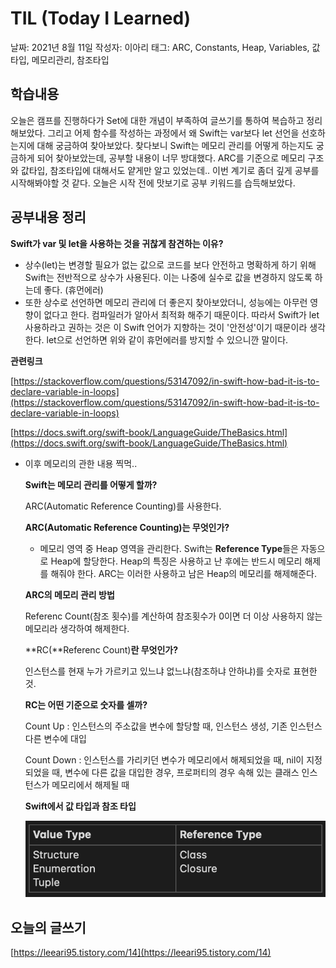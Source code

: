 # TIL (Today I Learned)

날짜: 2021년 8월 11일
작성자: 이아리
태그: ARC, Constants, Heap, Variables, 값타입, 메모리관리, 참조타입

## 학습내용

오늘은 캠프를 진행하다가 Set에 대한 개념이 부족하여 글쓰기를 통하여 복습하고 정리해보았다. 그리고 어제 함수를 작성하는 과정에서 왜 Swift는 var보다 let 선언을 선호하는지에 대해 궁금하여 찾아보았다. 찾다보니 Swift는 메모리 관리를 어떻게 하는지도 궁금하게 되어 찾아보았는데, 공부할 내용이 너무 방대했다. ARC를 기준으로 메모리 구조와 값타입, 참조타입에 대해서도 얕게만 알고 있었는데.. 이번 계기로 좀더 깊게 공부를 시작해봐야할 것 같다. 오늘은 시작 전에 맛보기로 공부 키워드를 습득해보았다.

## 공부내용 정리

**Swift가 var 및 let을 사용하는 것을 귀찮게 참견하는 이유?**

- 상수(let)는 변경할 필요가 없는 값으로 코드를 보다 안전하고 명확하게 하기 위해 Swift는 전반적으로 상수가 사용된다. 이는 나중에 실수로 값을 변경하지 않도록 하는데 좋다. (휴먼에러)
- 또한 상수로 선언하면 메모리 관리에 더 좋은지 찾아보았더니, 성능에는 아무런 영향이 없다고 한다. 컴파일러가 알아서 최적화 해주기 때문이다. 따라서 Swift가 let 사용하라고 권하는 것은 이 Swift 언어가 지향하는 것이 '안전성'이기 때문이라 생각한다. let으로 선언하면 위와 같이 휴먼에러를 방지할 수 있으니깐 말이다.

**관련링크**

[https://stackoverflow.com/questions/53147092/in-swift-how-bad-it-is-to-declare-variable-in-loops](https://stackoverflow.com/questions/53147092/in-swift-how-bad-it-is-to-declare-variable-in-loops)

[https://docs.swift.org/swift-book/LanguageGuide/TheBasics.html](https://docs.swift.org/swift-book/LanguageGuide/TheBasics.html)

- 이후 메모리의 관한 내용 찍먹..

    **Swift는 메모리 관리를 어떻게 할까?**

    ARC(Automatic Reference Counting)를 사용한다.

    **ARC(Automatic Reference Counting)는 무엇인가?**

    - 메모리 영역 중 Heap 영역을 관리한다. Swift는 **Reference Type**들은 자동으로 Heap에 할당한다. Heap의 특징은 사용하고 난 후에는 반드시 메모리 해제를 해줘야 한다. ARC는 이러한 사용하고 남은 Heap의 메모리를 해제해준다.

    **ARC의 메모리 관리 방법**

    Referenc Count(참조 횟수)를 계산하여 참조횟수가 0이면 더 이상 사용하지 않는 메모리라 생각하여 해제한다.

    **RC(**Referenc Count)**란 무엇인가?**

    인스턴스를 현재 누가 가르키고 있느냐 없느냐(참조하냐 안하냐)를 숫자로 표현한 것.

    **RC는 어떤 기준으로 숫자를 셀까?**

    Count Up : 인스턴스의 주소값을 변수에 할당할 때, 인스턴스 생성, 기존 인스턴스 다른 변수에 대입

    Count Down : 인스턴스를 가리키던 변수가 메모리에서 해제되었을 때, nil이 지정되었을 때, 변수에 다른 값을 대입한 경우, 프로퍼티의 경우 속해 있는 클래스 인스턴스가 메모리에서 해제될 때

    **Swift에서 값 타입과 참조 타입**

    ![ex_screenshot](/img/30.png)


## 오늘의 글쓰기

[https://leeari95.tistory.com/14](https://leeari95.tistory.com/14)
